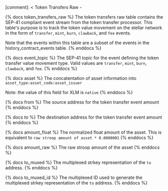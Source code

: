 [comment]: < Token Transfers Raw -

{% docs token_transfers_raw %}
The token transfers raw table contains the SEP-41 compliant event stream from the token transfer processor. This table's purpose is to track the token value movement on the stellar network in the form of `transfer`, `mint`, `burn`, `clawback`, and `fee` events.

Note that the events within this table are a subset of the events in the history_contract_events table.
{% enddocs %}

{% docs event_topic %}
The SEP-41 topic for the event defining the token transfer value movement type. Valid values are `transfer`, `mint`, `burn`, `clawback`, and `fee`.
{% enddocs %}

{% docs asset %}
The concatentation of asset information into `asset_type:asset_code:asset_issuer`

Note: the value of this field for XLM is `native`
{% enddocs %}

{% docs from %}
The source address for the token transfer event amount
{% enddocs %}

{% docs to %}
The destination address for the token transfer event amount
{% enddocs %}

{% docs amount_float %}
The normalized float amount of the asset. This is equivalent to `raw stroop amount of asset * 0.0000001`
{% enddocs %}

{% docs amount_raw %}
The raw stroop amount of the asset
{% enddocs %}

{% docs to_muxed %}
The multiplexed strkey representation of the `to` address.
{% enddocs %}

{% docs to_muxed_id %}
The multiplexed ID used to generate the multiplexed strkey representation of the `to` address.
{% enddocs %}

